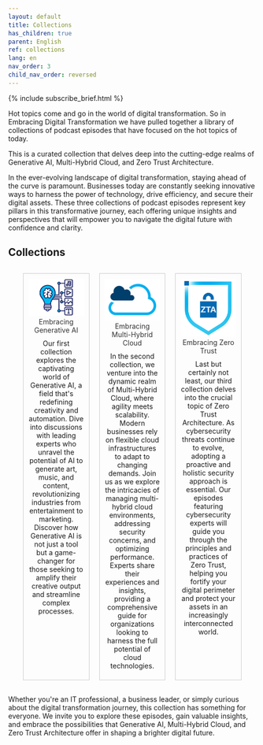 ```yaml
---
layout: default
title: Collections
has_children: true
parent: English
ref: collections
lang: en
nav_order: 3
child_nav_order: reversed
---
```


{% include subscribe_brief.html %}

Hot topics come and go in the world of digital transformation. So in Embracing Digital Transformation we have pulled together a library of collections of podcast episodes that have focused on the hot topics of today.

This is a curated collection that delves deep into the cutting-edge realms of Generative AI, Multi-Hybrid Cloud, and Zero Trust Architecture.

In the ever-evolving landscape of digital transformation, staying ahead of the curve is paramount. Businesses today are constantly seeking innovative ways to harness the power of technology, drive efficiency, and secure their digital assets. These three collections of podcast episodes represent key pillars in this transformative journey, each offering unique insights and perspectives that will empower you to navigate the digital future with confidence and clarity.

## Collections
<style>
.collection {
  display: flex;
  justify-content: space-between;
  margin: 20px;
}

.collection-item {
  width: 30%;
  padding: 10px;
  border: 1px solid #ccc;
  margin: 10px;
  text-align: center;
}

.collection-item a {
  text-decoration: none;
  color: #333;
}

.collection-item img {
  width: 100%;
  height: auto;
}

.collection-item p {
  margin: 10px 0;
}

</style>
<div class="collection">
  <div class="collection-item">
    <a href="https://www.embracingdigital.org/collections/en/generativeai.html">
      <img src="./genai.png" width="175" height="128" alt="Embracing Generative AI">
      Embracing Generative AI
    </a>
    <p>
      Our first collection explores the captivating world of Generative AI, a field that's redefining creativity and automation. Dive into discussions with leading experts who unravel the potential of AI to generate art, music, and content, revolutionizing industries from entertainment to marketing. Discover how Generative AI is not just a tool but a game-changer for those seeking to amplify their creative output and streamline complex processes.
    </p>
  </div>
  <div class="collection-item">
    <a href="https://www.embracingdigital.org/collections/en/multhybridcloud.html">
      <img src="./multicloud.png" width="175" height="128" alt="Embracing Multi-Hybrid Cloud">
      Embracing Multi-Hybrid Cloud
    </a>
    <p>
      In the second collection, we venture into the dynamic realm of Multi-Hybrid Cloud, where agility meets scalability. Modern businesses rely on flexible cloud infrastructures to adapt to changing demands. Join us as we explore the intricacies of managing multi-hybrid cloud environments, addressing security concerns, and optimizing performance. Experts share their experiences and insights, providing a comprehensive guide for organizations looking to harness the full potential of cloud technologies.
    </p>
  </div>
  <div class="collection-item">
    <a href="https://www.embracingdigital.org/collections/en/zerotrust.html">
      <img src="./zta.png" width="128" height="128" alt="Embracing Zero Trust">
      Embracing Zero Trust
    </a>
    <p>
      Last but certainly not least, our third collection delves into the crucial topic of Zero Trust Architecture. As cybersecurity threats continue to evolve, adopting a proactive and holistic security approach is essential. Our episodes featuring cybersecurity experts will guide you through the principles and practices of Zero Trust, helping you fortify your digital perimeter and protect your assets in an increasingly interconnected world.
    </p>
  </div>
</div>

Whether you're an IT professional, a business leader, or simply curious about the digital transformation journey, this collection has something for everyone. We invite you to explore these episodes, gain valuable insights, and embrace the possibilities that Generative AI, Multi-Hybrid Cloud, and Zero Trust Architecture offer in shaping a brighter digital future.

